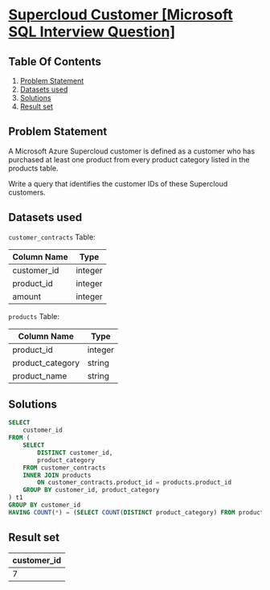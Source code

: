 # [Supercloud Customer [Microsoft SQL Interview Question]](https://datalemur.com/questions/supercloud-customer)

## Table Of Contents
1. [Problem Statement]()
2. [Datasets used]()
3. [Solutions]()
4. [Result set]()

## Problem Statement

A Microsoft Azure Supercloud customer is defined as a customer who has purchased at least one product from every product category listed in the products table.

Write a query that identifies the customer IDs of these Supercloud customers.

## Datasets used

```customer_contracts``` Table:

|  Column Name  | Type          |
| ------------- | ------------- |
| customer_id | integer |
| product_id | 	integer |
| amount |	integer |

```products``` Table:

| Column Name | Type |
| ----------- | ---- |
| product_id |	integer |
| product_category |	string |
| product_name |	string |

## Solutions

```sql
SELECT
    customer_id
FROM (
    SELECT
        DISTINCT customer_id,
        product_category
    FROM customer_contracts
    INNER JOIN products
        ON customer_contracts.product_id = products.product_id
    GROUP BY customer_id, product_category
) t1
GROUP BY customer_id
HAVING COUNT(*) = (SELECT COUNT(DISTINCT product_category) FROM products)
```

## Result set

| customer_id |
| ------------ |
| 7 |